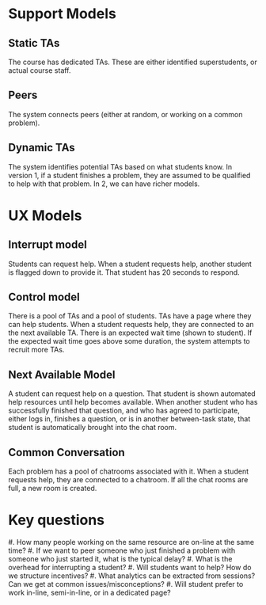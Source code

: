 Support Models
==============

Static TAs
----------

The course has dedicated TAs. These are either identified
superstudents, or actual course staff.

Peers
-----

The system connects peers (either at random, or working on a common
problem).

Dynamic TAs 
-----------

The system identifies potential TAs based on what students know. In
version 1, if a student finishes a problem, they are assumed to be
qualified to help with that problem. In 2, we can have richer models. 


UX Models
=========

Interrupt model
---------------

Students can request help. When a student requests help, another
student is flagged down to provide it. That student has 20 seconds to
respond.

Control model
-------------

There is a pool of TAs and a pool of students. TAs have a page where
they can help students. When a student requests help, they are
connected to an the next available TA. There is an expected wait time
(shown to student). If the expected wait time goes above some
duration, the system attempts to recruit more TAs.

Next Available Model
--------------------

A student can request help on a question. That student is shown
automated help resources until help becomes available. When another
student who has successfully finished that question, and who has
agreed to participate, either logs in, finishes a question, or is in
another between-task state, that student is automatically brought into
the chat room.

Common Conversation
-------------------

Each problem has a pool of chatrooms associated with it. When a
student requests help, they are connected to a chatroom. If all the
chat rooms are full, a new room is created. 


Key questions
=============

#.  How many people working on the same resource are on-line at the same time? 
#.  If we want to peer someone who just finished a problem with
 someone who just started it, what is the typical delay?
#.  What is the overhead for interrupting a student? 
#.  Will students want to help? How do we structure incentives? 
#.  What analytics can be extracted from sessions? Can we get at
 common issues/misconceptions?
#.  Will student prefer to work in-line, semi-in-line, or in a dedicated page? 
